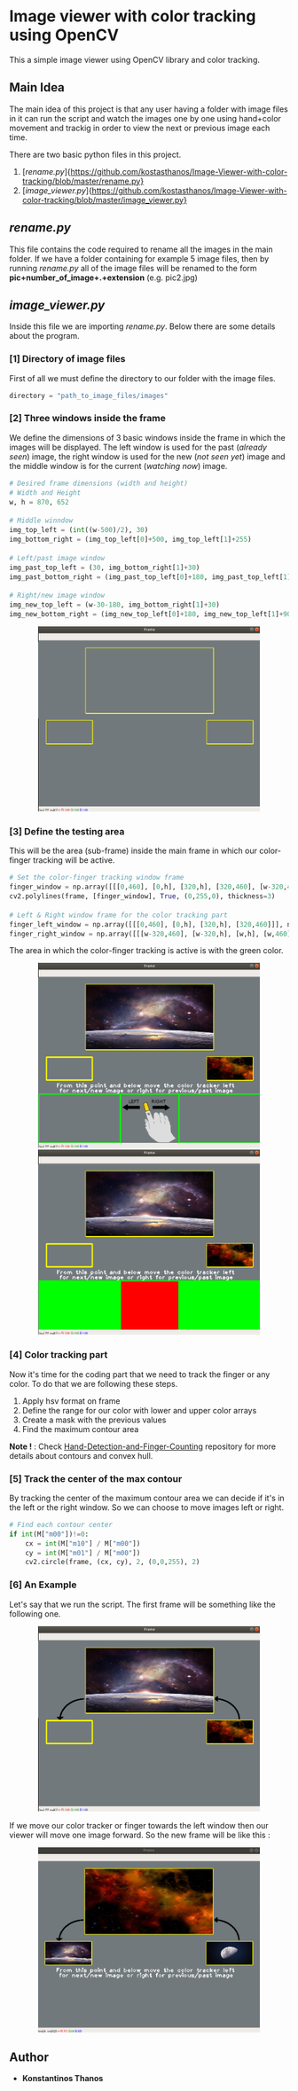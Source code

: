 # Image viewer with color tracking using OpenCV
This a simple image viewer using OpenCV library and color tracking.

## Main Idea
The main idea of this project is that any user having a folder with image files in it can run the script and watch the images one by one using hand+color movement  and trackig in order to view the next or previous image each time.

There are two basic python files in this project.
1. [*rename.py*]{https://github.com/kostasthanos/Image-Viewer-with-color-tracking/blob/master/rename.py}
2. [*image_viewer.py*]{https://github.com/kostasthanos/Image-Viewer-with-color-tracking/blob/master/image_viewer.py}

## *rename.py*
This file contains the code required to rename all the images in the main folder. If we have a folder containing for example 5 image files, then by running *rename.py* all of the image files will be renamed to the form **pic+number_of_image+.+extension** (e.g. pic2.jpg)

## *image_viewer.py*
Inside this file we are importing *rename.py*. Below there are some details about the program.

### [1] Directory of image files
First of all we must define the directory to our folder with the image files.

```python
directory = "path_to_image_files/images"
```

### [2] Three windows inside the frame
We define the dimensions of 3 basic windows inside the frame in which the images will be displayed. The left window is used for the past (*already seen*) image, the right window is used for the new (*not seen yet*) image and the middle window is for the current (*watching now*) image.

```python
# Desired frame dimensions (width and height)
# Width and Height
w, h = 870, 652

# Middle winndow
img_top_left = (int((w-500)/2), 30)
img_bottom_right = (img_top_left[0]+500, img_top_left[1]+255)

# Left/past image window
img_past_top_left = (30, img_bottom_right[1]+30)
img_past_bottom_right = (img_past_top_left[0]+180, img_past_top_left[1]+90) 

# Right/new image window
img_new_top_left = (w-30-180, img_bottom_right[1]+30)
img_new_bottom_right = (img_new_top_left[0]+180, img_new_top_left[1]+90)
```

<p align="center">
  <img with="400" height="334" src="https://raw.githubusercontent.com/kostasthanos/Image-Viewer-with-OpenCV/master/imgs/slider1.png">     
</p>

### [3] Define the testing area
This will be the area (sub-frame) inside the main frame in which our color-finger tracking will be active.

```python
# Set the color-finger tracking window frame
finger_window = np.array([[[0,460], [0,h], [320,h], [320,460], [w-320,460], [w-320,h], [w,h], [w,460]]], np.int32)
cv2.polylines(frame, [finger_window], True, (0,255,0), thickness=3)

# Left & Right window frame for the color tracking part
finger_left_window = np.array([[[0,460], [0,h], [320,h], [320,460]]], np.int32)  # Finger Left Window
finger_right_window = np.array([[[w-320,460], [w-320,h], [w,h], [w,460]]], np.int32) # Finger Right Window
```
The area in which the color-finger tracking is active is with the green color.
<p align="center">
  <img with="400" height="334" src="https://raw.githubusercontent.com/kostasthanos/Image-Viewer-with-OpenCV/master/imgs/slider5.png">    
  <img with="400" height="334" src="https://raw.githubusercontent.com/kostasthanos/Image-Viewer-with-OpenCV/master/imgs/slider4.png">   
</p>

### [4] Color tracking part
Now it's time for the coding part that we need to track the finger or any color. To do that we are following these steps.
1. Apply hsv format on frame
2. Define the range for our color with lower and upper color arrays
3. Create a mask with the previous values
4. Find the maximum contour area 

**Note !** : Check [Hand-Detection-and-Finger-Counting](https://github.com/kostasthanos/Hand-Detection-and-Finger-Counting) repository for more details about contours and convex hull.

### [5] Track the center of the max contour
By tracking the center of the maximum contour area we can decide if it's in the left or the right window. So we can choose to move images left or right.

```python
# Find each contour center
if int(M["m00"])!=0:
    cx = int(M["m10"] / M["m00"])
    cy = int(M["m01"] / M["m00"])
    cv2.circle(frame, (cx, cy), 2, (0,0,255), 2)
```

### [6] An Example
Let's say that we run the script. The first frame will be something like the following one.
<p align="center">
  <img with="400" height="334" src="https://raw.githubusercontent.com/kostasthanos/Image-Viewer-with-OpenCV/master/imgs/slider2.png">   
</p>

If we move our color tracker or finger towards the left window then our viewer will move one image forward. So the new frame will be like this :
<p align="center">
  <img with="400" height="334" src="https://raw.githubusercontent.com/kostasthanos/Image-Viewer-with-OpenCV/master/imgs/slider6.png">   
</p>

## Author
* **Konstantinos Thanos**

